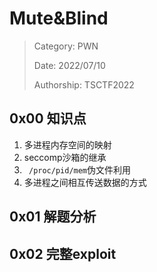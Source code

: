 #  Mute&Blind

> Category: PWN
>
> Date: 2022/07/10
>
> Authorship: TSCTF2022
>

## 0x00 知识点

1. 多进程内存空间的映射
1. seccomp沙箱的继承
1. ` /proc/pid/mem`伪文件利用
1. 多进程之间相互传送数据的方式

## 0x01 解题分析



## 0x02 完整exploit

````python

````

